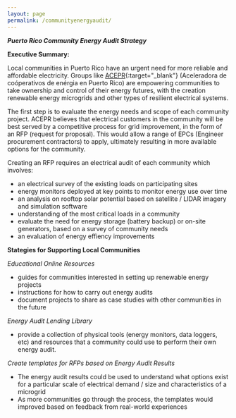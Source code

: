 ```yaml
---
layout: page
permalink: /communityenergyaudit/
---
```



***Puerto Rico Community Energy Audit Strategy***

**Executive Summary:**

Local communities in Puerto Rico have an urgent need for more reliable and affordable electricity. Groups like [ACEPR](https://www.acepr.org){:target="_blank"} (Aceleradora de coóperativos de enérgia en Puerto Rico) are empowering communities to take ownership and control of their energy futures, with the creation renewable energy microgrids and other types of resilient electrical systems. 

The first step is to evaluate the energy needs and scope of each community project. ACEPR believes that electrical customers in the community will be best served by a competitive process for grid improvement, in the form of an RFP (request for proposal). This would allow a range of EPCs (Engineer procurement contractors) to apply, ultimately resulting in more available options for the community.

Creating an RFP requires an electrical audit of each community which involves:
* an electrical survey of the existing loads on participating sites
* energy monitors deployed at key points to monitor energy use over time
* an analysis on rooftop solar potential based on satellite / LIDAR imagery and simulation software
* understanding of the most critical loads in a community
* evaluate the need for energy storage (battery backup) or on-site generators, based on a survey of community needs
* an evaluation of energy effiency improvements


**Stategies for Supporting Local Communities**

*Educational Online Resources*

* guides for communities interested in setting up renewable energy projects
* instructions for how to carry out energy audits
* document projects to share as case studies with other communities in the future

*Energy Audit Lending Library*
* provide a collection of physical tools (energy monitors, data loggers, etc) and resources that a community could use to perform their own energy audit.

*Create templates for RFPs based on Energy Audit Results*
* The energy audit results could be used to understand what options exist for a particular scale of electrical demand / size and characteristics of a microgrid
* As more communities go through the process, the templates would improved based on feedback from real-world experiences






 